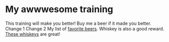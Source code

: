 # My awwwesome training
This training will make you better!
Buy me a beer if it made you better.
Change 1
Change 2
My list of [favorite beers](beers.md).
Whiskey is also a good reward.
[These whiskeys](whiskeys.md) are great!
